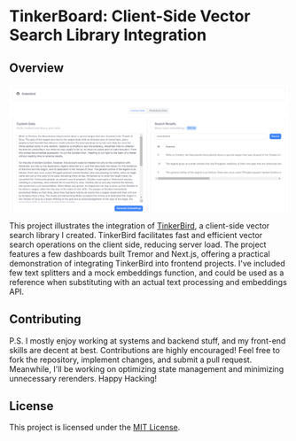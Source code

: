 # TinkerBoard: Client-Side Vector Search Library Integration

## Overview

![Alt text](media/image.png)

This project illustrates the integration of [TinkerBird](https://github.com/wizenheimer/tinkerbird), a client-side vector search library I created. TinkerBird facilitates fast and efficient vector search operations on the client side, reducing server load. The project features a few dashboards built Tremor and Next.js, offering a practical demonstration of integrating TinkerBird into frontend projects. I've included few text splitters and a mock embeddings function, and could be used as a reference when substituting with an actual text processing and embeddings API.

## Contributing

P.S. I mostly enjoy working at systems and backend stuff, and my front-end skills are decent at best. Contributions are highly encouraged! Feel free to fork the repository, implement changes, and submit a pull request. Meanwhile, I'll be working on optimizing state management and minimizing unnecessary rerenders. Happy Hacking!

## License

This project is licensed under the [MIT License](LICENSE.md).
